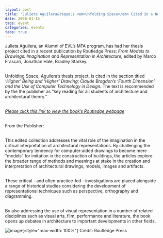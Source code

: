 ```yaml
---
layout: post
title: 'Julieta Aguilera&rsquo;s <em>Unfolding Space</em> Cited in a New Publication on Architectural Theory'
date: 2008-01-15
tags: event
categories: events
tabs: true
---
```


Julieta Aguilera, an Alumni of EVL&rsquo;s MFA program, has had her thesis project cited in a recent publication by Routledge Press; <em>From Models to Drawings: Imagination and Representation in Architecture</em>, edited by Marco Frascari, Jonathan Hale, Bradley Starkey.<br><br>

Unfolding Space, Aguilera&rsquo;s thesis project, is cited in the section titled <em>&lsquo;Higher&rsquo; Being and &lsquo;Higher&rsquo; Drawing: Claude Bragdon&rsquo;s &lsquo;Fourth Dimension&rsquo; and the Use of Computer Technology in Design</em>. The text is recommended by the the publisher as &ldquo;key reading for all students of architecture and architectural theory.&rdquo;<br><br>
 
<em><a href="http://www.routledgearchitecture.com/books/From-Models-to-Drawings-isbn9780415431132">Please click this link to view the book&rsquo;s Routledge webpage</a></em><br><br>

From the Publisher:<br><br>

This edited collection addresses the vital role of the imagination in the critical interpretation of architectural representations. By challenging the contemporary tendency for computer-aided drawings to become mere &ldquo;models&rdquo; for imitation in the construction of buildings, the articles explore the broader range of methods and meanings at stake in the creation and interpretation of architectural drawings, models, images and artifacts.<br><br>

These critical - and often practice-led - investigations are placed alongside a range of historical studies considering the development of representational techniques such as perspective, orthography and diagramming.<br><br>

By also addressing the use of visual representation in a number of related disciplines such as visual arts, film, performance and literature, the book opens up debates in architecture to important developments in other fields.

![image](https://www.evl.uic.edu/output/originals/aguilera_book_cover.jpg-srcw.jpg){:style="max-width: 100%"}
Credit: Routledge Press

